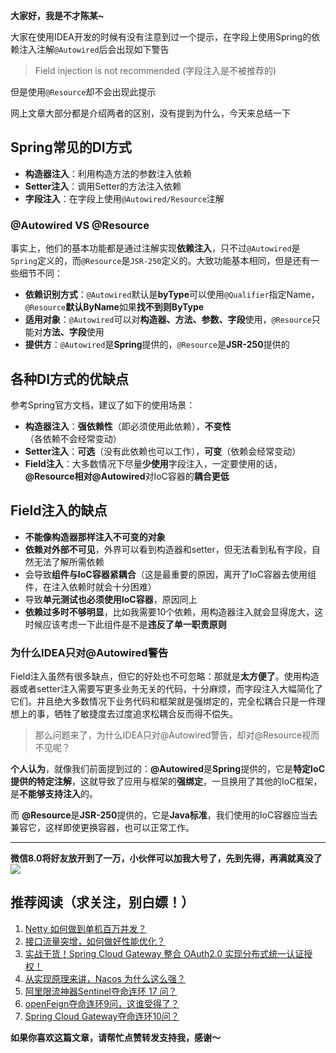 **大家好，我是不才陈某~**

大家在使用IDEA开发的时候有没有注意到过一个提示，在字段上使用Spring的依赖注入注解`@Autowired`后会出现如下警告

> Field injection is not recommended (字段注入是不被推荐的)

但是使用`@Resource`却不会出现此提示

网上文章大部分都是介绍两者的区别，没有提到为什么，今天来总结一下

## Spring常见的DI方式

- **构造器注入**：利用构造方法的参数注入依赖
- **Setter注入**：调用Setter的方法注入依赖
- **字段注入**：在字段上使用`@Autowired/Resource`注解

### **@Autowired VS @Resource**

事实上，他们的基本功能都是通过注解实现**依赖注入**，只不过`@Autowired`是`Spring`定义的，而`@Resource`是`JSR-250`定义的。大致功能基本相同，但是还有一些细节不同：

- **依赖识别方式**：`@Autowired`默认是**byType**可以使用`@Qualifier`指定Name，`@Resource`**默认ByName**如果**找不到则ByType**
- **适用对象**：`@Autowired`可以对**构造器、方法、参数、字段**使用，`@Resource`只能对**方法、字段**使用
- **提供方**：`@Autowired`是**Spring**提供的，`@Resource`是**JSR-250**提供的

## 各种DI方式的优缺点

参考Spring官方文档，建议了如下的使用场景：

- **构造器注入**：**强依赖性**（即必须使用此依赖），**不变性**（各依赖不会经常变动）
- **Setter注入**：**可选**（没有此依赖也可以工作），**可变**（依赖会经常变动）
- **Field注入**：大多数情况下尽量**少使用**字段注入，一定要使用的话， **@Resource相对@Autowired**对IoC容器的**耦合更低**

## Field注入的缺点

- **不能像构造器那样注入不可变的对象**
- **依赖对外部不可见**，外界可以看到构造器和setter，但无法看到私有字段，自然无法了解所需依赖
- 会导致**组件与IoC容器紧耦合**（这是最重要的原因，离开了IoC容器去使用组件，在注入依赖时就会十分困难）
- 导致**单元测试也必须使用IoC容器**，原因同上
- **依赖过多时不够明显**，比如我需要10个依赖，用构造器注入就会显得庞大，这时候应该考虑一下此组件是不是**违反了单一职责原则**

### **为什么IDEA只对@Autowired警告**

Field注入虽然有很多缺点，但它的好处也不可忽略：那就是**太方便了**。使用构造器或者setter注入需要写更多业务无关的代码，十分麻烦，而字段注入大幅简化了它们。并且绝大多数情况下业务代码和框架就是强绑定的，完全松耦合只是一件理想上的事，牺牲了敏捷度去过度追求松耦合反而得不偿失。

> 那么问题来了，为什么IDEA只对@Autowired警告，却对@Resource视而不见呢？

**个人认为**，就像我们前面提到过的：**@Autowired**是**Spring**提供的，它是**特定IoC提供的特定注解**，这就导致了应用与框架的**强绑定**，一旦换用了其他的IoC框架，是**不能够支持注入**的。

而 **@Resource**是**JSR-250**提供的，它是**Java标准**，我们使用的IoC容器应当去兼容它，这样即使更换容器，也可以正常工作。

---

**微信8.0将好友放开到了一万，小伙伴可以加我大号了，先到先得，再满就真没了**
![](https://www.java-family.cn/BlogImage/20220828212533.png)

## 推荐阅读（求关注，别白嫖！）

1. [Netty 如何做到单机百万并发？](https://mp.weixin.qq.com/s?__biz=MzU3MDAzNDg1MA==&mid=2247518108&idx=1&sn=006365f9f0a4ec117cfd49c16fb42e4c&chksm=fcf75851cb80d147f5d85ea33be318158c247b45381061cea47d04170cfb7309b8ff331b6559&token=1204159206&lang=zh_CN#rd)
2. [接口流量突增，如何做好性能优化？](https://mp.weixin.qq.com/s?__biz=MzU3MDAzNDg1MA==&mid=2247518033&idx=1&sn=73ce40caad5faaa2f4bbfe6589f4324e&chksm=fcf7589ccb80d18a48f6dd993a894c575deb927258da10c98edcf51dc55da821d07854284ead&token=1204159206&lang=zh_CN#rd)
3. [实战干货！Spring Cloud Gateway 整合 OAuth2.0 实现分布式统一认证授权！](https://mp.weixin.qq.com/s?__biz=MzU3MDAzNDg1MA==&mid=2247503249&idx=1&sn=b33ae3ff70a08b17ee0779d6ccb30b53&chksm=fcf7125ccb809b4aa4985da09e620e06c606754e6a72681c93dcc88bdc9aa7ba0cb64f52dbc3&scene=21&cur_album_id=2042874937312346114#wechat_redirect)
4. [从实现原理来讲，Nacos 为什么这么强？](https://mp.weixin.qq.com/s?__biz=MzU3MDAzNDg1MA==&mid=2247514933&idx=1&sn=374da0ea32321baf6938ff2e611d8fce&chksm=fcf764f8cb80edee2a0c493f58570b1502fb093ccd38fd498de1f6c1213e24e0355d8bcd713f&scene=21&cur_album_id=2042874937312346114#wechat_redirect)
5. [阿里限流神器Sentinel夺命连环 17 问？](https://mp.weixin.qq.com/s?__biz=MzU3MDAzNDg1MA==&mid=2247498039&idx=1&sn=3a3caee655ff015b46249bd51aa4dc79&chksm=fcf726facb80afecea4d48faf94a9940b80ba21b325510cf4be6f7c7bce2f3c73266857f65d1&scene=21&cur_album_id=2042874937312346114#wechat_redirect)
6. [openFeign夺命连环9问，这谁受得了？](https://mp.weixin.qq.com/s?__biz=MzU3MDAzNDg1MA==&mid=2247496653&idx=1&sn=7185077b3bdc1d094aef645d677ec472&chksm=fcf72c00cb80a516a8d1bc3b89400e202f2cbc1fd465e6c51e84a9a3543ec1c8bcfe8edeaec2&scene=21&cur_album_id=2042874937312346114#wechat_redirect)
7. [Spring Cloud Gateway夺命连环10问？](https://mp.weixin.qq.com/s?__biz=MzU3MDAzNDg1MA==&mid=2247499894&idx=1&sn=f1606e4c00fd15292269afe052f5bca2&chksm=fcf71fbbcb8096ad349e6da50b0b9141964c2084d0a38eba977fe8baa3fbe8af3b20c7591110&scene=21&cur_album_id=2042874937312346114#wechat_redirect)



**如果你喜欢这篇文章，请帮忙点赞转发支持我，感谢～**